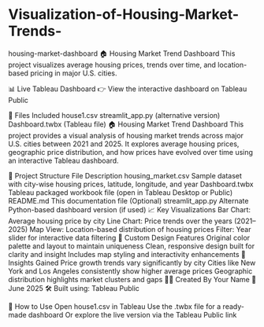 # Visualization-of-Housing-Market-Trends-



housing-market-dashboard
🏠 Housing Market Trend Dashboard
This project visualizes average housing prices, trends over time, and location-based pricing in major U.S. cities.

📊 Live Tableau Dashboard
👉 View the interactive dashboard on Tableau Public

📁 Files Included
house1.csv
streamlit_app.py (alternative version)
Dashboard.twbx (Tableau file)
🏠 Housing Market Trend Dashboard
This project provides a visual analysis of housing market trends across major U.S. cities between 2021 and 2025. It explores average housing prices, geographic price distribution, and how prices have evolved over time using an interactive Tableau dashboard.

📁 Project Structure
File	Description
housing_market.csv	Sample dataset with city-wise housing prices, latitude, longitude, and year
Dashboard.twbx	Tableau packaged workbook file (open in Tableau Desktop or Public)
README.md	This documentation file
(Optional) streamlit_app.py	Alternate Python-based dashboard version (if used)
📈 Key Visualizations
Bar Chart: Average housing price by city
Line Chart: Price trends over the years (2021–2025)
Map View: Location-based distribution of housing prices
Filter: Year slider for interactive data filtering
🎨 Custom Design Features
Original color palette and layout to maintain uniqueness
Clean, responsive design built for clarity and insight
Includes map styling and interactivity enhancements
🧠 Insights Gained
Price growth trends vary significantly by city
Cities like New York and Los Angeles consistently show higher average prices
Geographic distribution highlights market clusters and gaps
👩‍💻 Created By
Your Name
📅 June 2025
🛠️ Built using: Tableau Public

📌 How to Use
Open house1.csv in Tableau
Use the .twbx file for a ready-made dashboard
Or explore the live version via the Tableau Public link
